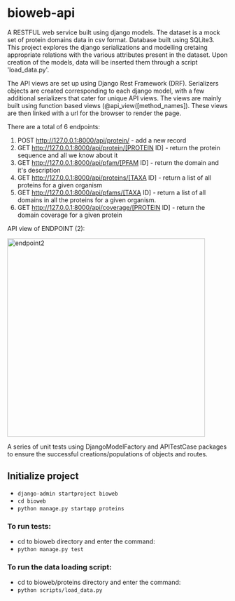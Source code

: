 # bioweb-api
A RESTFUL web service built using django models. The dataset is a mock set of protein domains data in csv format. Database built using SQLite3. This project explores the django serializations and modelling cretaing appropriate relations with the various attributes present in the dataset. Upon creation of the models, data will be inserted them through a script 'load_data.py'. 

The API views are set up using Django Rest Framework (DRF). Serializers objects are created corresponding to each django model, with a few additional serializers that cater for unique API views. The views are mainly built using function based views (@api_view([method_names]). These views are then linked with a url for the browser to render the page.

There are a total of 6 endpoints:
1. POST http://127.0.0.1:8000/api/protein/ - add a new record
2. GET http://127.0.0.1:8000/api/protein/[PROTEIN ID] - return the protein sequence and all we know about it
3. GET http://127.0.0.1:8000/api/pfam/[PFAM ID] - return the domain and it's description
4. GET http://127.0.0.1:8000/api/proteins/[TAXA ID] - return a list of all proteins for a given organism
5. GET http://127.0.0.1:8000/api/pfams/[TAXA ID] - return a list of all domains in all the proteins for a given organism.
6. GET http://127.0.0.1:8000/api/coverage/[PROTEIN ID] - return the domain coverage for a given protein

API view of ENDPOINT (2):

<img width="452" alt="endpoint2" src="https://user-images.githubusercontent.com/58553029/197093496-4f4ddda7-e7ed-4efd-b0f4-91415a6e235c.png">

A series of unit tests using DjangoModelFactory and APITestCase packages to ensure the successful creations/populations of objects and routes.

## Initialize project
* `django-admin startproject bioweb`
* `cd bioweb`
* `python manage.py startapp proteins`

### To run tests:
* cd to bioweb directory and enter the command: 
* `python manage.py test`

### To run the data loading script: 
* cd to bioweb/proteins directory and enter the command: 
* `python scripts/load_data.py`
